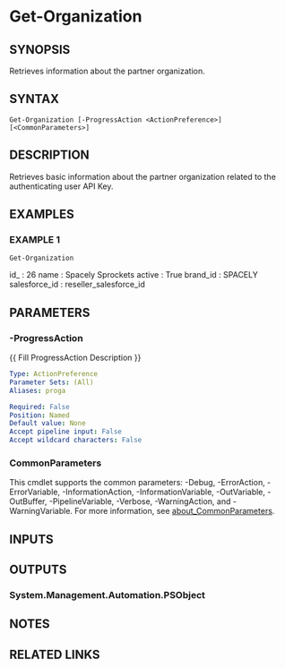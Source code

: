 # Get-Organization

## SYNOPSIS
Retrieves information about the partner organization.

## SYNTAX

```
Get-Organization [-ProgressAction <ActionPreference>] [<CommonParameters>]
```

## DESCRIPTION
Retrieves basic information about the partner organization related to the authenticating
user API Key.

## EXAMPLES

### EXAMPLE 1
```
Get-Organization
```

id_           : 26
name          : Spacely Sprockets
active        : True
brand_id      : SPACELY
salesforce_id : reseller_salesforce_id

## PARAMETERS

### -ProgressAction
{{ Fill ProgressAction Description }}

```yaml
Type: ActionPreference
Parameter Sets: (All)
Aliases: proga

Required: False
Position: Named
Default value: None
Accept pipeline input: False
Accept wildcard characters: False
```

### CommonParameters
This cmdlet supports the common parameters: -Debug, -ErrorAction, -ErrorVariable, -InformationAction, -InformationVariable, -OutVariable, -OutBuffer, -PipelineVariable, -Verbose, -WarningAction, and -WarningVariable. For more information, see [about_CommonParameters](http://go.microsoft.com/fwlink/?LinkID=113216).

## INPUTS

## OUTPUTS

### System.Management.Automation.PSObject
## NOTES

## RELATED LINKS
